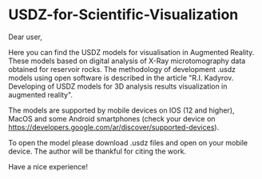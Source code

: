 # USDZ-for-Scientific-Visualization
Dear user,

Here you can find the USDZ models for visualisation in Augmented Reality. These models based on digital analysis of X-Ray microtomography data obtained for reservoir rocks. The methodology of development .usdz models using open software is described in the article "R.I. Kadyrov. Developing of USDZ models for 3D analysis results visualization in augmented reality".

The models are supported by mobile devices on IOS (12 and higher), MacOS and some Android smartphones (check your device on  https://developers.google.com/ar/discover/supported-devices).

To open the model please download .usdz files and open on your mobile device.
The author will be thankful for citing the work.

Have a nice experience!
